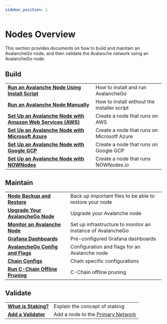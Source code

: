 ```yaml
---
sidebar_position: 1
---
```


# Nodes Overview

This section provides documents on how to build and maintain an AvalancheGo node, and then validate the Avalanche network using an AvalancheGo node.

## Build
|  |  |
| :--- | :--- |
| [**Run an Avalanche Node Using Install Script**](./build/set-up-node-with-installer.md) | How to install and run AvalancheGo |
| [**Run an Avalanche Node Manually**](./build/run-avalanche-node-manually.md) | How to install without the installer script |
| [**Set Up an Avalanche Node with Amazon Web Services (AWS)**](./build/setting-up-an-avalanche-node-with-amazon-web-services-aws.md) | Create a node that runs on AWS |
| [**Set Up an Avalanche Node with Microsoft Azure**](./build/set-up-an-avalanche-node-with-microsoft-azure.md) | Create a node that runs on Microsoft Azure |
| [**Set Up an Avalanche Node with Google GCP**](./build/set-up-an-avalanche-node-with-google-cloud-platform.md) | Create a node that runs on Google GCP |
| [**Set Up an Avalanche Node with NOWNodes**](https://nownodes.io/nodes) | Create a node that runs NOWNodes.io |


## Maintain
|  |  |
| :--- | :--- |
| [**Node Backup and Restore**](./maintain/node-backup-and-restore.md) | Back up important files to be able to restore your node |
| [**Upgrade Your AvalancheGo Node**](./maintain/upgrade-your-avalanchego-node.mdx) | Upgrade your Avalanche node |
| [**Monitor an Avalanche Node**](./maintain/setting-up-node-monitoring.md) | Set up infrastructure to monitor an instance of AvalancheGo |
| [**Grafana Dashboards**](./maintain/grafana-dashboards.mdx) | Pre-configured Grafana dashboards |
| [**AvalancheGo Config and Flags**](./maintain/avalanchego-config-flags.md) |  Configuration and flags for an Avalanche node  |
| [**Chain Configs**](./maintain/chain-config-flags.md) | Chain specific configurations |
| [**Run C-Chain Offline Pruning**](./maintain/run-offline-pruning.md) | C-Chain offline pruning |

## Validate
|  |  |
| :--- | :--- |
| [**What is Staking?**](./validate/staking.md) | Explain the concept of staking |
| [**Add a Validator**](./validate/add-a-validator.md) | Add a node to the [Primary Network](../overview/getting-started/avalanche-platform.md) |
